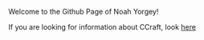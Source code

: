 Welcome to the Github Page of Noah Yorgey!  
  
If you are looking for information about CCraft, look [here](https://noahyor.github.io/CCraft)